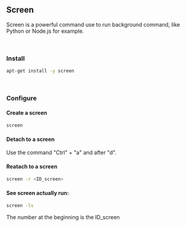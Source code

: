 ## Screen

Screen is a powerful command use to run background command, like Python or Node.js for example.

<br>

### Install
```bash
apt-get install -y screen
```


<br>

### Configure

#### Create a screen

```bash
screen
```

#### Detach to a screen
Use the command "Ctrl" + "a" and after "d".

#### Reatach to a screen
```bash
screen -r <ID_screen>
```

#### See screen actually run:
```bash
screen -ls
```
The number at the beginning is the ID_screen

